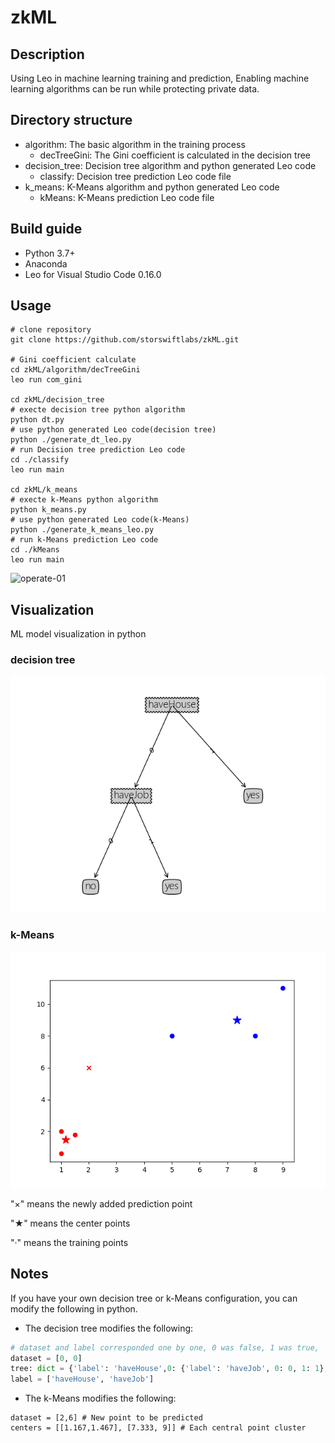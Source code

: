 # zkML

## Description

Using Leo in machine learning training and prediction, Enabling machine learning algorithms can be run while protecting private data.

## Directory structure

- algorithm: The basic algorithm in the training process
  - decTreeGini: The Gini coefficient is calculated in the decision tree
- decision_tree: Decision tree algorithm and python generated Leo code
  - classify: Decision tree prediction Leo code file
- k_means: K-Means algorithm and python generated Leo code
  - kMeans: K-Means prediction  Leo code file

## Build guide

- Python 3.7+
- Anaconda
- Leo for Visual Studio Code 0.16.0

## Usage

```shell
# clone repository 
git clone https://github.com/storswiftlabs/zkML.git

# Gini coefficient calculate
cd zkML/algorithm/decTreeGini
leo run com_gini 

cd zkML/decision_tree
# execte decision tree python algorithm
python dt.py
# use python generated Leo code(decision tree)
python ./generate_dt_leo.py
# run Decision tree prediction Leo code
cd ./classify
leo run main

cd zkML/k_means
# execte k-Means python algorithm
python k_means.py
# use python generated Leo code(k-Means)
python ./generate_k_means_leo.py
# run k-Means prediction Leo code
cd ./kMeans
leo run main
```

![operate-01](README.assets/operate-01-16856958459771.gif)

## Visualization

ML model visualization in python

### decision tree

![decision tree](./README.assets/Figure_1.png)

### k-Means

![k-Means](./README.assets/Figure_2.png)

"×" means the newly added prediction point

"★" means the center points

"·" means the training points

## Notes

If you have your own decision tree or k-Means configuration, you can modify the following in python.

- The decision tree modifies the following:

```python
# dataset and label corresponded one by one, 0 was false, 1 was true,  and the decision tree was represented by dict
dataset = [0, 0]
tree: dict = {'label': 'haveHouse',0: {'label': 'haveJob', 0: 0, 1: 1}, 1: 1}
label = ['haveHouse', 'haveJob']
```

- The k-Means modifies the following:

```
dataset = [2,6] # New point to be predicted
centers = [[1.167,1.467], [7.333, 9]] # Each central point cluster
```


